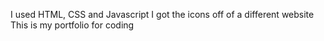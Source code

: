 I used HTML, CSS and Javascript
I got the icons off of a different website
This is my portfolio for coding
